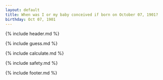 ```yaml
---
layout: default
title: When was I or my baby conceived if born on October 07, 1901?
birthday: Oct 07, 1901
---
```


{% include header.md %}

{% include guess.md %}

{% include calculate.md %}

{% include safety.md %}

{% include footer.md %}




